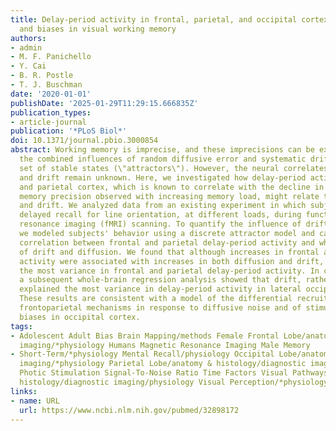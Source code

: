 ```yaml
---
title: Delay-period activity in frontal, parietal, and occipital cortex tracks noise
  and biases in visual working memory
authors:
- admin
- M. F. Panichello
- Y. Cai
- B. R. Postle
- T. J. Buschman
date: '2020-01-01'
publishDate: '2025-01-29T11:29:15.666835Z'
publication_types:
- article-journal
publication: '*PLoS Biol*'
doi: 10.1371/journal.pbio.3000854
abstract: Working memory is imprecise, and these imprecisions can be explained by
  the combined influences of random diffusive error and systematic drift toward a
  set of stable states (\"attractors\"). However, the neural correlates of diffusion
  and drift remain unknown. Here, we investigated how delay-period activity in frontal
  and parietal cortex, which is known to correlate with the decline in behavioral
  memory precision observed with increasing memory load, might relate to diffusion
  and drift. We analyzed data from an existing experiment in which subjects performed
  delayed recall for line orientation, at different loads, during functional magnetic
  resonance imaging (fMRI) scanning. To quantify the influence of drift and diffusion,
  we modeled subjects' behavior using a discrete attractor model and calculated within-subject
  correlation between frontal and parietal delay-period activity and whole-trial estimates
  of drift and diffusion. We found that although increases in frontal and parietal
  activity were associated with increases in both diffusion and drift, diffusion explained
  the most variance in frontal and parietal delay-period activity. In comparison,
  a subsequent whole-brain regression analysis showed that drift, rather than diffusion,
  explained the most variance in delay-period activity in lateral occipital cortex.
  These results are consistent with a model of the differential recruitment of general
  frontoparietal mechanisms in response to diffusive noise and of stimulus-specific
  biases in occipital cortex.
tags:
- Adolescent Adult Bias Brain Mapping/methods Female Frontal Lobe/anatomy & histology/diagnostic
  imaging/*physiology Humans Magnetic Resonance Imaging Male Memory
- Short-Term/*physiology Mental Recall/physiology Occipital Lobe/anatomy & histology/diagnostic
  imaging/*physiology Parietal Lobe/anatomy & histology/diagnostic imaging/*physiology
  Photic Stimulation Signal-To-Noise Ratio Time Factors Visual Pathways/anatomy &
  histology/diagnostic imaging/physiology Visual Perception/*physiology Young Adult
links:
- name: URL
  url: https://www.ncbi.nlm.nih.gov/pubmed/32898172
---
```

